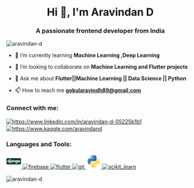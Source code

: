<h1 align="center">Hi 👋, I'm Aravindan D</h1>
<h3 align="center">A passionate frontend developer from India</h3>

<p align="left"> <img src="https://komarev.com/ghpvc/?username=aravindan-d&label=Profile%20views&color=0e75b6&style=flat" alt="aravindan-d" /> </p>

- 🌱 I’m currently learning **Machine Learning ,Deep Learning**

- 👯 I’m looking to collaborate on **Machine Learning and Flutter projects**

- 💬 Ask me about **Flutter||Machine Learning || Data Science || Python**

- 📫 How to reach me **gokularavindh89@gmail.com**

<h3 align="left">Connect with me:</h3>
<p align="left">
<a href="https://linkedin.com/in/https://www.linkedin.com/in/aravindan-d-05225b1b1" target="blank"><img align="center" src="https://raw.githubusercontent.com/rahuldkjain/github-profile-readme-generator/master/src/images/icons/Social/linked-in-alt.svg" alt="https://www.linkedin.com/in/aravindan-d-05225b1b1" height="30" width="40" /></a>
<a href="https://kaggle.com/https://www.kaggle.com/aravindand" target="blank"><img align="center" src="https://raw.githubusercontent.com/rahuldkjain/github-profile-readme-generator/master/src/images/icons/Social/kaggle.svg" alt="https://www.kaggle.com/aravindand" height="30" width="40" /></a>
</p>

<h3 align="left">Languages and Tools:</h3>
<p align="left"> <a href="https://www.djangoproject.com/" target="_blank"> <img src="https://raw.githubusercontent.com/devicons/devicon/master/icons/django/django-original.svg" alt="django" width="40" height="40"/> </a> <a href="https://firebase.google.com/" target="_blank"> <img src="https://www.vectorlogo.zone/logos/firebase/firebase-icon.svg" alt="firebase" width="40" height="40"/> </a> <a href="https://flutter.dev" target="_blank"> <img src="https://www.vectorlogo.zone/logos/flutterio/flutterio-icon.svg" alt="flutter" width="40" height="40"/> </a> <a href="https://git-scm.com/" target="_blank"> <img src="https://www.vectorlogo.zone/logos/git-scm/git-scm-icon.svg" alt="git" width="40" height="40"/> </a> <a href="https://www.python.org" target="_blank"> <img src="https://raw.githubusercontent.com/devicons/devicon/master/icons/python/python-original.svg" alt="python" width="40" height="40"/> </a> <a href="https://scikit-learn.org/" target="_blank"> <img src="https://upload.wikimedia.org/wikipedia/commons/0/05/Scikit_learn_logo_small.svg" alt="scikit_learn" width="40" height="40"/> </a> </p>

<p><img align="center" src="https://github-readme-stats.vercel.app/api/top-langs?username=aravindan-d&show_icons=true&locale=en&layout=compact" alt="aravindan-d" /></p>
